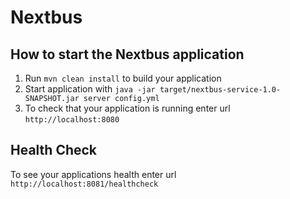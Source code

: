 # Nextbus

How to start the Nextbus application
---

1. Run `mvn clean install` to build your application
1. Start application with `java -jar target/nextbus-service-1.0-SNAPSHOT.jar server config.yml`
1. To check that your application is running enter url `http://localhost:8080`

Health Check
---

To see your applications health enter url `http://localhost:8081/healthcheck`
